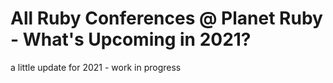 # All Ruby Conferences @ Planet Ruby - What's Upcoming in 2021?


a little update for 2021 - work in progress
